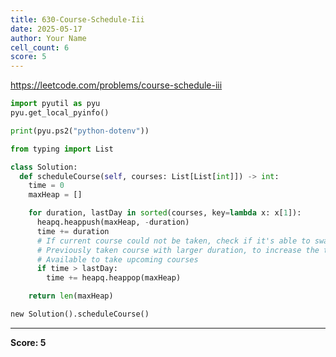 ```yaml
---
title: 630-Course-Schedule-Iii
date: 2025-05-17
author: Your Name
cell_count: 6
score: 5
---
```


https://leetcode.com/problems/course-schedule-iii


```python
import pyutil as pyu
pyu.get_local_pyinfo()
```


```python
print(pyu.ps2("python-dotenv"))
```


```python
from typing import List
```


```python
class Solution:
  def scheduleCourse(self, courses: List[List[int]]) -> int:
    time = 0
    maxHeap = []

    for duration, lastDay in sorted(courses, key=lambda x: x[1]):
      heapq.heappush(maxHeap, -duration)
      time += duration
      # If current course could not be taken, check if it's able to swap with a
      # Previously taken course with larger duration, to increase the time
      # Available to take upcoming courses
      if time > lastDay:
        time += heapq.heappop(maxHeap)

    return len(maxHeap)
```


```python
new Solution().scheduleCourse()
```


---
**Score: 5**